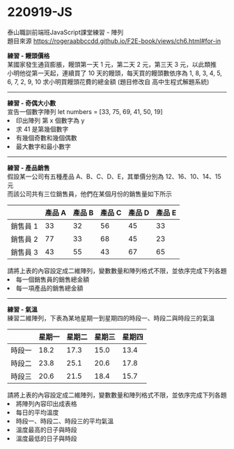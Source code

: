 # 220919-JS
泰山職訓前端班JavaScript課堂練習 - 陣列<br>
題目來源 https://rogeraabbccdd.github.io/F2E-book/views/ch6.html#for-in

<b>練習 - 饅頭價格</b><br>
某國家發生通貨膨脹，饅頭第一天 1 元，第二天 2 元，第三天 3 元，以此類推<br>
小明他從第一天起，連續買了 10 天的饅頭，每天買的饅頭數依序為 1, 8, 3, 4, 5, 6, 7, 2, 9, 10
求小明買饅頭花費的總金額
(題目修改自 高中生程式解題系統)

<hr>
<b>練習 - 奇偶大小數</b><br>
宣告一個數字陣列
let numbers = [33, 75, 69, 41, 50, 19] 
    
<li>印出陣列 第 x 個數字為 y </li>
<li>求 41 是第幾個數字</li>
<li>有幾個奇數和幾個偶數</li>
<li>最大數字和最小數字</li>
<hr>
<b>練習 - 產品銷售</b><br>
假設某一公司有五種產品 A、B、C、D、E，其單價分別為 12、16、10、14、15 元<br>
而該公司共有三位銷售員，他們在某個月份的銷售量如下所示
<table><thead><tr><th></th> 
<th>產品 A</th><th>產品 B</th><th>產品 C</th> <th>產品 D</th> <th>產品 E</th></tr>
</thead> <tbody>
<tr><td>銷售員 1</td>
<td>33</td> <td>32</td><td>56</td> <td>45</td><td>33</td></tr>
<tr><td>銷售員 2</td>
<td>77</td> <td>33</td> <td>68</td> <td>45</td><td>23</td></tr>
<tr><td>銷售員 3</td> 
<td>43</td> <td>55</td> <td>43</td> <td>67</td> <td>65</td></tr>
</tbody></table>
請將上表的內容設定成二維陣列，變數數量和陣列格式不限，並依序完成下列各題
<li>每一個銷售員的銷售總金額</li>
<li>每一項產品的銷售總金額</li>
<hr>
<b>練習 - 氣溫</b><br>
練習二維陣列，下表為某地星期一到星期四的時段一、時段二與時段三的氣溫
<table><thead><tr><th></th> 
<th>星期一</th> <th>星期二</th> <th>星期三</th> <th>星期四</th></tr></thead> 
<tbody><tr><td>時段一</td> <td>18.2</td> <td>17.3</td> <td>15.0</td> <td>13.4</td></tr>
<tr><td>時段二</td> <td>23.8</td> <td>25.1</td> <td>20.6</td> <td>17.8</td></tr>
<tr><td>時段三</td> <td>20.6</td> <td>21.5</td> <td>18.4</td> <td>15.7</td></tr></tbody></table>
請將上表的內容設定成二維陣列，變數數量和陣列格式不限，並依序完成下列各題
<li>將陣列內容印出成表格</li>
<li>每日的平均溫度</li>
<li>時段一、時段二、時段三的平均氣溫</li>
<li>溫度最高的日子與時段</li>
<li>溫度最低的日子與時段</li>

